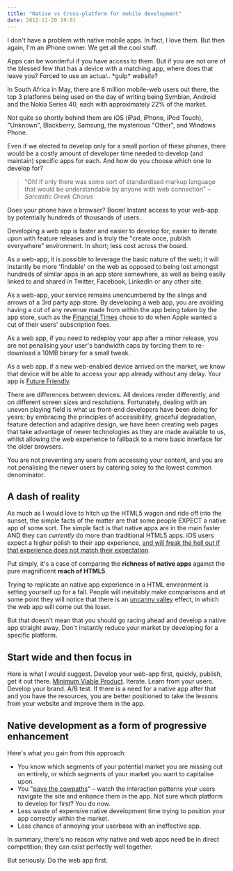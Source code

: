 ```yaml
---
title: "Native vs Cross-platform for mobile development"
date: 2012-11-20 19:01
---
```


I don't have a problem with native mobile apps. In fact, I love them. But then again, I'm an iPhone owner. We get all the cool stuff.

Apps can be wonderful if you have access to them. But if you are not one of the blessed few that has a device with a matching app, where does that leave you? Forced to use an actual.. \*gulp\* _website_?

In South Africa in May, there are 8 million mobile-web users out there, the top 3 platforms being used on the day of writing being Symbian, Android and the Nokia Series 40, each with approximately 22% of the market.

Not quite so shortly behind them are iOS (iPad, iPhone, iPod Touch), "Unknown", Blackberry, Samsung, the mysterious "Other", and Windows Phone.

Even if we elected to develop only for a small portion of these phones, there would be a costly amount of developer time needed to develop (and maintain) specific apps for each. And how do you choose which one to develop for?

><q>Oh! If only there was some sort of standardised markup language that would be understandable by anyone with web connection</q> <cite>– Sarcastic Greek Chorus</cite>

Does your phone have a browser? Boom! Instant access to your web-app by potentially hundreds of thousands of users.

Developing a web app is faster and easier to develop for, easier to iterate upon with feature releases and is truly the "create once, publish everywhere" environment. In short; less cost across the board.

As a web-app, it is possible to leverage the basic nature of the web; it will instantly be more 'findable' on the web as opposed to being lost amongst hundreds of similar apps in an app store somewhere, as well as being easily linked to and shared in Twitter, Facebook, LinkedIn or any other site.

As a web-app, your service remains unencumbered by the slings and arrows of a 3rd party app store. By developing a web app, you are avoiding having a cut of any revenue made from within the app being taken by the app store, such as the [Financial Times](http://www.guardian.co.uk/media/appsblog/2012/apr/24/financial-times-web-app-2m) chose to do when Apple wanted a cut of their users' subscription fees.

As a web app, if you need to redeploy your app after a minor release, you are not penalising your user's bandwidth caps by forcing them to re-download a 10MB binary for a small tweak.

As a web app, if a new web-enabled device arrived on the market, we know that device will be able to access your app already without any delay. Your app is [Future Friendly](http://futurefriend.ly/).

There are differences between devices. All devices render differently, and on different screen sizes and resolutions. Fortunately, dealing with an uneven playing field is what us front-end developers have been doing for years; by embracing the principles of accessibility, graceful degradation, feature detection and adaptive design, we have been creating web pages that take advantage of newer technologies as they are made available to us, whilst allowing the web experience to fallback to a more basic interface for the older browsers.

You are not preventing any users from accessing your content, and you are not penalising the newer users by catering soley to the lowest common denominator.

## A dash of reality

As much as I would love to hitch up the HTML5 wagon and ride off into the sunset, the simple facts of the matter are that some people EXPECT a native app of some sort. The simple fact is that native apps are in the main faster AND they can _currently_ do more than traditional HTML5 apps. iOS users expect a higher polish to their app experience, [and will freak the hell out if that experience does not match their expectation](http://blog.mobtest.com/2012/05/heres-why-the-facebook-ios-app-is-so-bad-uiwebviews-and-no-nitro/).

Put simply, it's a case of comparing the __richness of native apps__ against the pure magnificent __reach of HTML5__.

Trying to replicate an native app experience in a HTML environment is setting yourself up for a fall. People will inevitably make comparisons and at some point they will notice that there is an [uncanny valley](http://en.wikipedia.org/wiki/Uncanny_valley) effect, in which the web app will come out the loser.

But that doesn't mean that you should go racing ahead and develop a native app straight away. Don't instantly reduce your market by developing for a specific platform.

## Start wide and then focus in

Here is what I would suggest. Develop your web-app first, quickly, publish, get it out there. [Minimum Viable Product](http://en.wikipedia.org/wiki/Minimum_viable_product). Iterate. Learn from your users. Develop your brand. A/B test. If there is a need for a native app after that and you have the resources, you are better positioned to take the lessons from your website and improve them in the app.

## Native development as a form of progressive enhancement

Here's what you gain from this approach:

* You know which segments of your potential market you are missing out on entirely, or which segments of your market you want to capitalise upon.
* You "[pave the cowpaths](http://designingsocialinterfaces.com/patterns/Pave_the_Cowpaths)" – watch the interaction patterns your users navigate the site and enhance them in the app. Not sure which platform to develop for first? You do now.
* Less waste of expensive native development time trying to position your app correctly within the market.
* Less chance of annoying your userbase with an ineffective app.

In summary, there's no reason why native and web apps need be in direct competition; they can exist perfectly well together.

But seriously. Do the web app first.
